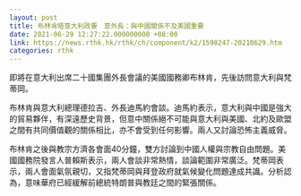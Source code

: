 ```yaml
---
layout: post
title: 布林肯晤意大利政要　意外長：與中國關係不及美國重要
date: 2021-06-29 12:27:22.000000000 +08:00
link: https://news.rthk.hk/rthk/ch/component/k2/1598247-20210629.htm
categories: rthk
---
```


即將在意大利出席二十國集團外長會議的美國國務卿布林肯，先後訪問意大利與梵蒂岡。

布林肯與意大利總理德拉吉、外長迪馬約會談。迪馬約表示，意大利與中國是強大的貿易夥伴，有深遠歷史背景，但意中關係絕不可能與意大利與美國、北約及歐盟之間有共同價值觀的關係相比，亦不會受到任何影響。兩人又討論恐怖主義威脅。

布林肯之後與教宗方濟各會面40分鐘，雙方討論到中國人權與宗教自由問題。美國國務院發言人普賴斯表示，兩人會談非常熱情，談論範圍非常廣泛。梵蒂岡表示，兩人會面氣氛親切，又指梵蒂岡與拜登政府就氣候變化問題達成共識。分析認為，意味華府已經緩解前總統特朗普與教廷之間的緊張關係。
